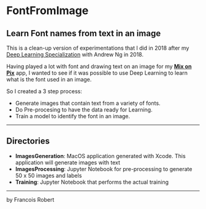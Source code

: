 # FontFromImage
## Learn Font names from text in an image

This is a clean-up version of experimentations that I did in 2018 after my [Deep Learning Specialization](https://www.coursera.org/specializations/deep-learning) with Andrew Ng in 2018.

Having played a lot with font and drawing text on an image for my **[Mix on Pix](https://apps.apple.com/us/app/mix-on-pix-text-on-photos/id633281586)** app, I wanted to see
if it was possible to use Deep Learning to learn what is the font used in an image.  

So I created a 3 step process:
- Generate images that contain text from a variety of fonts.
- Do Pre-procesing to have the data ready for Learning.
- Train a model to identify the font in an image.

---
## Directories
- **ImagesGeneration**: MacOS application generated with Xcode. This application will generate images with text
- **ImagesProcessing**: Jupyter Notebook for pre-processing to generate 50 x 50 images and labels
- **Training**: Jupyter Notebook that performs the actual training

---
by Francois Robert 

